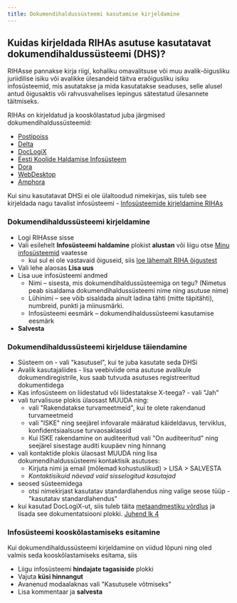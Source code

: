 ```yaml
---
title: Dokumendihaldussüsteemi kasutamise kirjeldamine
---
```


## Kuidas kirjeldada RIHAs asutuse kasutatavat dokumendihaldussüsteemi (DHS)?

RIHAsse pannakse kirja riigi, kohaliku omavalitsuse või muu avalik-õigusliku juriidilise isiku või avalikke ülesandeid täitva eraõigusliku isiku infosüsteemid, mis asutatakse ja mida kasutatakse seaduses, selle alusel antud õigusaktis või rahvusvahelises lepingus sätestatud ülesannete täitmiseks.

RIHAs on kirjeldatud ja kooskõlastatud juba järgmised dokumendihaldussüsteemid: 
- [Postipoiss](https://www.riha.ee/Infos%C3%BCsteemid/Vaata/standard-postipoiss)
- [Delta](https://www.riha.ee/Infos%C3%BCsteemid/Vaata/jmdhs)
- [DocLogiX](https://www.riha.ee/Infos%C3%BCsteemid/Vaata/dlx)
- [Eesti Koolide Haldamise Infosüsteem](https://www.riha.ee/Infos%C3%BCsteemid/Vaata/ekis)
- [Dora](https://www.riha.ee/Infos%C3%BCsteemid/Vaata/dora)
- [WebDesktop](https://www.riha.ee/Infos%C3%BCsteemid/Vaata/wd)
- [Amphora](https://www.riha.ee/Infos%C3%BCsteemid/Vaata/amphora)

Kui sinu kasutatavat DHSi ei ole ülaltoodud nimekirjas, siis tuleb see kirjeldada nagu tavalist infosüsteemi - [Infosüsteemide kirjeldamine RIHAs](https://abi.riha.ee/RIHAs-kirjeldamine)

### Dokumendihaldussüsteemi kirjeldamine

- Logi RIHAsse sisse
- Vali esilehelt **Infosüsteemi haldamine** plokist **alustan** või liigu otse [Minu infosüsteemid](https://www.riha.ee/Kirjelda) vaatesse
    - kui sul ei ole vastavaid õiguseid, siis [loe lähemalt RIHA õigustest](https://abi.riha.ee/RIHA-oigused-haldamine)
- Vali lehe alaosas **Lisa uus**
- Lisa uue infosüsteemi andmed
  - Nimi – sisesta, mis dokumendihaldussüsteemiga on tegu? (Nimetus peab sisaldama dokumendihaldussüsteemi nime ning asutuse nime)
  - Lühinimi – see võib sisaldada ainult ladina tähti (mitte täpitähti), numbreid, punkti ja miinusmärki. 
  - Infosüsteemi eesmärk – dokumendihaldussüsteemi kasutamise eesmärk
- **Salvesta**

### Dokumendihaldussüsteemi kirjelduse täiendamine

- Süsteem on - vali "kasutusel", kui te juba kasutate seda DHSi
- Avalik kasutajaliides - lisa veebiviide oma asutuse avalikule dokumendiregistrile, kus saab tutvuda asutuses
registreeritud dokumentidega
- Kas infosüsteem on liidestatud või liidestatakse X-teega? - vali "Jah"
- vali turvalisuse plokis ülaosast MUUDA ning: 
  - vali "Rakendatakse turvameetmeid", kui te olete rakendanud turvameetmeid
  - vali "ISKE" ning seejärel infovarale määratud käideldavus, terviklus, konfidentsiaalsuse turvaosaklassid
  - Kui ISKE rakendamine on auditeeritud vali "On auditeeritud" ning seejärel sisestage auditi kuupäev ning hinnang
- vali kontaktide plokis ülaosast MUUDA ning lisa dokumendihaldussüsteemi kontaktisik asutuses:
  - Kirjuta nimi ja email (mõlemad kohustuslikud) > LISA > SALVESTA
  - _Kontaktisikuid näevad vaid sisselogitud kasutajad_
- seosed süsteemidega
  - otsi nimekirjast kasutatav standardlahendus ning valige seose tüüp - "kasutatav standardlahendus"
- kui kasutad DocLogiX-ut, siis tuleb täita [metaandmestiku võrdlus](https://moodle.ria.ee/mod/resource/view.php?id=260) ja lisada see dokumentatsiooni plokki. [Juhend lk 4](https://moodle.ria.ee/pluginfile.php/351/mod_resource/content/13/DHSi_kasutamise%20registreerimine_RIHAs_v3.pdf)

### Infosüsteemi kooskõlastamiseks esitamine

Kui dokumendihaldussüsteemi kirjeldamine on viidud lõpuni ning oled valmis seda kooskõlastamiseks esitama, siis
- Liigu infosüsteemi **hindajate tagasiside** plokki
- Vajuta **küsi hinnangut**
- Avanenud modaalaknas vali "Kasutusele võtmiseks"
- Lisa kommentaar ja **salvesta**
